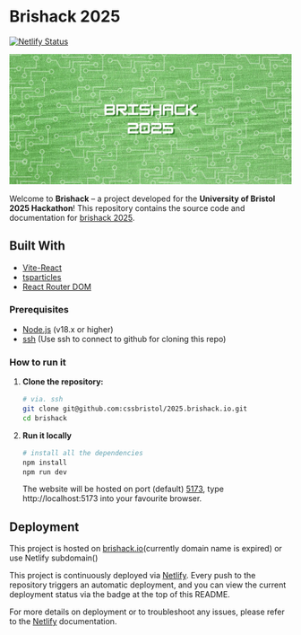 # Brishack 2025

[![Netlify Status](https://api.netlify.com/api/v1/badges/c1229d8b-48f9-4cec-9484-0e72945058c6/deploy-status)](https://app.netlify.com/sites/brishack2025/deploys)

![screenshot](./brishack_2025_banner.jpeg)

Welcome to **Brishack** – a project developed for the **University of Bristol 2025 Hackathon**! This repository contains the source code and documentation for [brishack 2025](https://brishack2025.netlify.app/).

## Built With

- [Vite-React](https://vite.dev/)
- [tsparticles](https://github.com/matteobruni/tsparticles)
- [React Router DOM](https://reactrouter.com/)


### Prerequisites

- [Node.js](https://nodejs.org/) (v18.x or higher)
- [ssh](https://docs.github.com/en/authentication/connecting-to-github-with-ssh) (Use ssh to connect to github for cloning this repo)
### How to run it

1. **Clone the repository:**

   ```bash
   # via. ssh
   git clone git@github.com:cssbristol/2025.brishack.io.git 
   cd brishack
   ```

2. **Run it locally**

    ``` bash
    # install all the dependencies
    npm install
    npm run dev
    ```
    
    The website will be hosted on port (default) [5173](http://localhost:5173/), type http://localhost:5173 into your favourite browser.

## Deployment

This project is hosted on [brishack.io](https://brishack.io/)(currently domain name is expired) or use Netlify subdomain()

This project is continuously deployed via [Netlify](https://www.netlify.com/). Every push to the repository triggers an automatic deployment, and you can view the current deployment status via the badge at the top of this README.

For more details on deployment or to troubleshoot any issues, please refer to the [Netlify](https://www.netlify.com/) documentation.